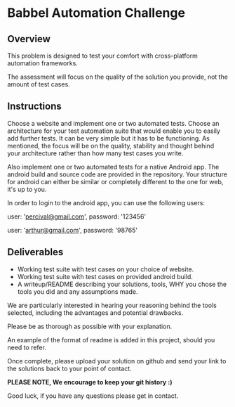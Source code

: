 
# Babbel Automation Challenge


## Overview
This problem is designed to test your comfort with cross-platform automation frameworks. 

The assessment will focus on the quality of the solution you provide, not the amount of test cases.

## Instructions
Choose a website and implement one or two automated tests.
Choose an architecture for your test automation suite that would enable you to easily add further tests.
It can be very simple but it has to be functioning.
As mentioned, the focus will be on the quality, stability and thought behind your architecture rather than how many
test cases you write.

Also implement one or two automated tests for a native Android app.
The android build and source code are provided in the repository.
Your structure for android can either be similar or completely different to the one for web, it's up to you.

In order to login to the android app, you can use the following users:

user: 'percival@gmail.com', password: '123456'

user: 'arthur@gmail.com', password: '98765'

## Deliverables
- Working test suite with test cases on your choice of website.
- Working test suite with test cases on provided android build.
- A writeup/README describing your solutions, tools, WHY you chose the tools you did and any assumptions made.

We are particularly interested in hearing your reasoning behind the tools selected, including the advantages and
potential drawbacks.

Please be as thorough as possible with your explanation.

An example of the format of readme is added in this project, should you need to refer.

Once complete, please upload your solution on github and send your link to the solutions back to your point of contact.

**PLEASE NOTE, We encourage to keep your git history :)**

Good luck, if you have any questions please get in contact.

